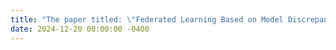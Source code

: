 ```yaml
---
title: "The paper titled: \"Federated Learning Based on Model Discrepancy and Variance Reduction\" has been accepted by the journal TNNLS"
date: 2024-12-20 00:00:00 -0400
---
```

